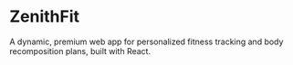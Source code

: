 # ZenithFit
A dynamic, premium web app for personalized fitness tracking and body recomposition plans, built with React.
